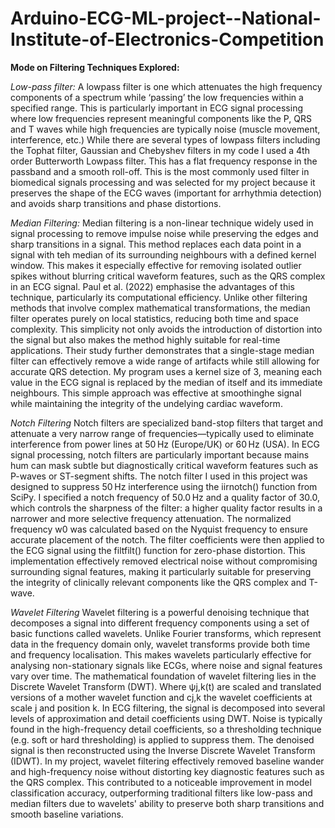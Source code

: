 # Arduino-ECG-ML-project--National-Institute-of-Electronics-Competition

**Mode on Filtering Techniques Explored:**

_Low-pass filter:_
A lowpass filter is one which attenuates the high frequency components of a spectrum while ‘passing’ the low frequencies within a specified range. This is particularly important in ECG signal processing where low frequencies represent meaningful components like the P, QRS and T waves while high frequencies are typically noise (muscle movement, interference, etc.) While there are several types of lowpass filters including the Tophat filter, Gaussian and Chebyshev filters in my code I used a 4th order Butterworth Lowpass filter. This has a flat frequency response in the passband and a smooth roll-off. This is the most commonly used filter in biomedical signals processing and was selected for my project because it preserves the shape of the ECG waves (important for arrhythmia detection) and avoids sharp transitions and phase distortions.

_Median Filtering:_
Median filtering is a non-linear technique widely used in signal processing to remove impulse noise while preserving the edges and sharp transitions in a signal. This method replaces each data point in a signal with teh median of its surrounding neighbours with a defined kernel window. This makes it especially effective for removing isolated outlier spikes without blurring critical waveform features, such as the QRS complex in an ECG signal. Paul et al. (2022) emphasise the advantages of this technique, particularly its computational efficiency. Unlike other filtering methods that involve complex mathematical transformations, the median filter operates purely on local statistics, reducing both time and space complexity. This simplicity not only avoids the introduction of distortion into the signal but also makes the method highly suitable for real-time applications. Their study further demonstrates that a single-stage median filter can effectively remove a wide range of artifacts while still allowing for accurate QRS detection. My program uses a kernel size of 3, meaning each value in the ECG signal is replaced by the median of itself and its immediate neighbours. This simple approach was effective at smoothinghe signal while maintaining the integrity of the undelying cardiac waveform.  


_Notch Filtering_
Notch filters are specialized band-stop filters that target and attenuate a very narrow range of frequencies—typically used to eliminate interference from power lines at 50 Hz (Europe/UK) or 60 Hz (USA). In ECG signal processing, notch filters are particularly important because mains hum can mask subtle but diagnostically critical waveform features such as P-waves or ST-segment shifts. The notch filter I used in this project was designed to suppress 50 Hz interference using the iirnotch() function from SciPy. I specified a notch frequency of 50.0 Hz and a quality factor of 30.0, which controls the sharpness of the filter: a higher quality factor results in a narrower and more selective frequency attenuation. The normalized frequency w0 was calculated based on the Nyquist frequency to ensure accurate placement of the notch. The filter coefficients were then applied to the ECG signal using the filtfilt() function for zero-phase distortion. This implementation effectively removed electrical noise without compromising surrounding signal features, making it particularly suitable for preserving the integrity of clinically relevant components like the QRS complex and T-wave.

_Wavelet Filtering_
Wavelet filtering is a powerful denoising technique that decomposes a signal into different frequency components using a set of basic functions called wavelets. Unlike Fourier transforms, which represent data in the frequency domain only, wavelet transforms provide both time and frequency localisation. This makes wavelets particularly effective for analysing non-stationary signals like ECGs, where noise and signal features vary over time. The mathematical foundation of wavelet filtering lies in the Discrete Wavelet Transform (DWT). Where ψj,k​(t) are scaled and translated versions of a mother wavelet function and cj,k the wavelet coefficients at scale j and position k. In ECG filtering, the signal is decomposed into several levels of approximation and detail coefficients using DWT. Noise is typically found in the high-frequency detail coefficients, so a thresholding technique (e.g. soft or hard thresholding) is applied to suppress them. The denoised signal is then reconstructed using the Inverse Discrete Wavelet Transform (IDWT). In my project, wavelet filtering effectively removed baseline wander and high-frequency noise without distorting key diagnostic features such as the QRS complex. This contributed to a noticeable improvement in model classification accuracy, outperforming traditional filters like low-pass and median filters due to wavelets' ability to preserve both sharp transitions and smooth baseline variations.

